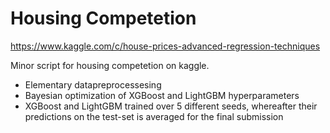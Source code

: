 # Housing Competetion

https://www.kaggle.com/c/house-prices-advanced-regression-techniques

Minor script for housing competetion on kaggle.

 - Elementary datapreprocessesing
 - Bayesian optimization of XGBoost and LightGBM hyperparameters
 - XGBoost and LightGBM trained over 5 different seeds, whereafter their predictions on the test-set is averaged for the final submission
